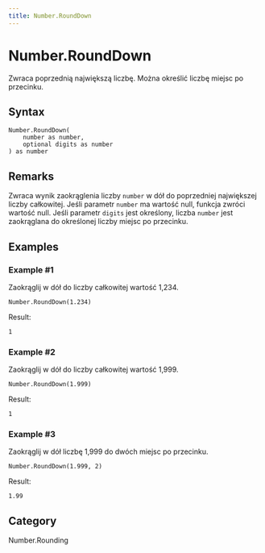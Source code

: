 ```yaml
---
title: Number.RoundDown
---
```


# Number.RoundDown


Zwraca poprzednią największą liczbę. Można określić liczbę miejsc po przecinku.


## Syntax

```powerquery
Number.RoundDown(
    number as number,
    optional digits as number
) as number
```


## Remarks

Zwraca wynik zaokrąglenia liczby <code>number</code> w dół do poprzedniej największej liczby całkowitej. Jeśli parametr <code>number</code> ma wartość null, funkcja zwróci wartość null.     Jeśli parametr <code>digits</code> jest określony, liczba <code>number</code> jest zaokrąglana do określonej liczby miejsc po przecinku.


## Examples

### Example #1 
Zaokrąglij w dół do liczby całkowitej wartość 1,234.
```powerquery
Number.RoundDown(1.234)
```

Result: 
```powerquery
1
```


### Example #2 
Zaokrąglij w dół do liczby całkowitej wartość 1,999.
```powerquery
Number.RoundDown(1.999)
```

Result: 
```powerquery
1
```


### Example #3 
Zaokrąglij w dół liczbę 1,999 do dwóch miejsc po przecinku.
```powerquery
Number.RoundDown(1.999, 2)
```

Result: 
```powerquery
1.99
```




## Category
Number.Rounding
